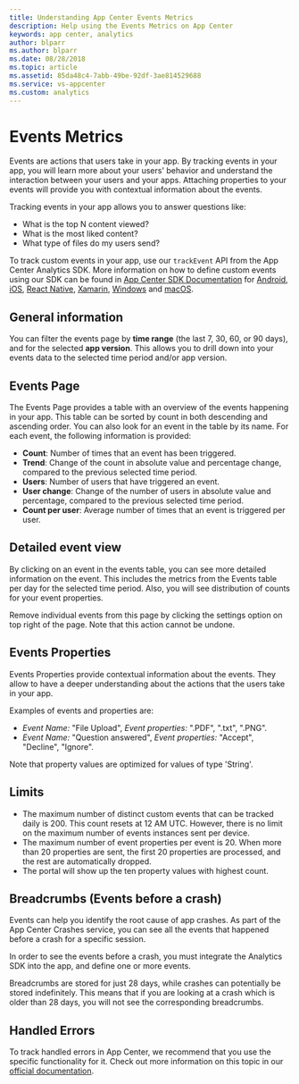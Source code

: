 ```yaml
---
title: Understanding App Center Events Metrics
description: Help using the Events Metrics on App Center
keywords: app center, analytics
author: blparr
ms.author: blparr
ms.date: 08/28/2018
ms.topic: article
ms.assetid: 85da48c4-7abb-49be-92df-3ae814529688
ms.service: vs-appcenter
ms.custom: analytics
---
```


# Events Metrics

Events are actions that users take in your app. By tracking events in your app, you will learn more about your users' behavior and understand the interaction between your users and your apps. Attaching properties to your events will provide you with contextual information about the events.

Tracking events in your app allows you to answer questions like:

- What is the top N content viewed?
- What is the most liked content?
- What type of files do my users send?

To track custom events in your app, use our `trackEvent` API from the App Center Analytics SDK. More information on how to define custom events using our SDK can be found in [App Center SDK Documentation](~/sdk/index.md) for [Android](~/sdk/analytics/android.md), [iOS](~/sdk/analytics/ios.md), [React Native](~/sdk/analytics/react-native.md), [Xamarin](~/sdk/analytics/xamarin.md), [Windows](~/sdk/analytics/windows.md) and [macOS](~/sdk/analytics/macos.md).

## General information

You can filter the events page by **time range** (the last 7, 30, 60, or 90 days), and for the selected **app version**. This allows you to drill down into your events data to the selected time period and/or app version.

## Events Page

The Events Page provides a table with an overview of the events happening in your app. This table can be sorted by count in both descending and ascending order. You can also look for an event in the table by its name. For each event, the following information is provided:

- **Count**: Number of times that an event has been triggered.
- **Trend**: Change of the count in absolute value and percentage change, compared to the previous selected time period.
- **Users**: Number of users that have triggered an event.
- **User change**: Change of the number of users in absolute value and percentage, compared to the previous selected time period.
- **Count per user**: Average number of times that an event is triggered per user.

## Detailed event view

By clicking on an event in the events table, you can see more detailed information on the event. This includes the metrics from the Events table per day for the selected time period. Also, you will see distribution of counts for your event properties.

Remove individual events from this page by clicking the settings option on top right of the page. Note that this action cannot be undone.

## Events Properties

Events Properties provide contextual information about the events. They allow to have a deeper understanding about the actions that the users take in your app.

Examples of events and properties are:

- *Event Name:* "File Upload", *Event properties:* ".PDF", ".txt", ".PNG".
- *Event Name:* "Question answered", *Event properties:* "Accept", "Decline", "Ignore".

Note that property values are optimized for values of type 'String'.

## Limits

- The maximum number of distinct custom events that can be tracked daily is 200. This count resets at 12 AM UTC. However, there is no limit on the maximum number of events instances sent per device.
- The maximum number of event properties per event is 20. When more than 20 properties are sent, the first 20 properties are processed, and the rest are automatically dropped.
- The portal will show up the ten property values with highest count.

## Breadcrumbs (Events before a crash)

Events can help you identify the root cause of app crashes. As part of the App Center Crashes service, you can see all the events that happened before a crash for a specific session.

In order to see the events before a crash, you must integrate the Analytics SDK into the app, and define one or more events.

Breadcrumbs are stored for just 28 days, while crashes can potentially be stored indefinitely. This means that if you are looking at a crash which is older than 28 days, you will not see the corresponding breadcrumbs.

## Handled Errors

To track handled errors in App Center, we recommend that you use the specific functionality for it. Check out more information on this topic in our [official documentation](~/diagnostics/index.md#errors).
